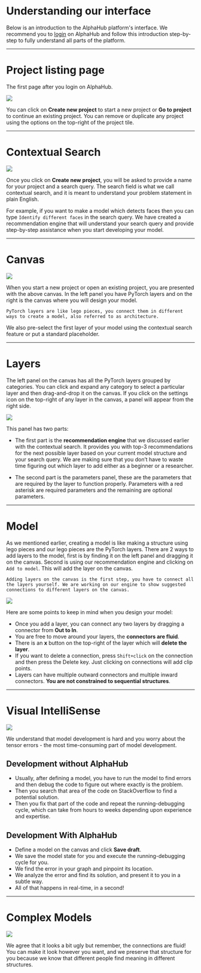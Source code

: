 # Understanding our interface

Below is an introduction to the AlphaHub platform's interface. We recommend you to [login](https://www.alphahub.dev/login) on AlphaHub and follow this introduction step-by-step to fully understand all parts of the platform.

---

# Project listing page
The first page after you login on AlphaHub.

![](assets/images/interface/landing.png)

You can click on **Create new project** to start a new project or **Go to project** to continue an existing project. You can remove or duplicate any project using the options on the top-right of the project tile.

---

# Contextual Search

![](assets/images/interface/create.png)

Once you click on **Create new project**, you will be asked to provide a name for your project and a search query. The search field is what we call contextual search, and it is meant to understand your problem statement in plain English.

For example, if you want to make a model which detects faces then you can type `Identify different faces` in the search query. We have created a recommendation engine that will understand your search query and provide step-by-step assistance when you start developing your model.

---

# Canvas

![](assets/images/interface/canvas.png)

When you start a new project or open an existing project, you are presented with the above canvas. In the left panel you have PyTorch layers and on the right is the canvas where you will design your model.

`PyTorch layers are like lego pieces, you connect them in different ways to create a model, also referred to as architecture.`

We also pre-select the first layer of your model using the contextual search feature or put a standard placeholder.

---

# Layers

The left panel on the canvas has all the PyTorch layers grouped by categories. You can click and expand any category to select a particular layer and then drag-and-drop it on the canvas. If you click on the settings icon on the top-right of any layer in the canvas, a panel will appear from the right side.

![](assets/images/interface/layer.png)

This panel has two parts:

  *  The first part is the **recommendation engine** that we discussed earlier with the contextual search. It provides you with top-3 recommendations for the next possible layer based on your current model structure and your search query. We are making sure that you don’t have to waste time figuring out which layer to add either as a beginner or a researcher.

  * The second part is the parameters panel, these are the parameters that are required by the layer to function properly. Parameters with a red asterisk are required parameters and the remaining are optional parameters.

---

# Model

As we mentioned earlier, creating a model is like making a structure using lego pieces and our lego pieces are the PyTorch layers. There are 2 ways to add layers to the model, first is by finding it on the left panel and dragging it on the canvas. Second is using our recommendation engine and clicking on `Add to model`. This will add the layer on the canvas.

`Adding layers on the canvas is the first step, you have to connect all the layers yourself. We are working on our engine to show suggested connections to different layers on the canvas.`

![](assets/images/interface/model.png)

Here are some points to keep in mind when you design your model:

* Once you add a layer, you can connect any two layers by dragging a connector from **Out to In**. 
* You are free to move around your layers, the **connectors are fluid**. 
* There is an **x** button on the top-right of the layer which will **delete the layer**.
* If you want to delete a connection, press `Shift+click` on the connection and then press the Delete key. Just clicking on connections will add clip points.
* Layers can have multiple outward connectors and multiple inward connectors. **You are not constrained to sequential structures**.

---

# Visual IntelliSense

![](assets/images/interface/intellisense.png)

We understand that model development is hard and you worry about the tensor errors - the most time-consuming part of model development.

## Development without AlphaHub

* Usually, after defining a model, you have to run the model to find errors and then debug the code to figure out where exactly is the problem.
* Then you search that area of the code on StackOverflow to find a potential solution.
* Then you fix that part of the code and repeat the running-debugging cycle, which can take from hours to weeks depending upon experience and expertise.

## Development With AlphaHub

* Define a model on the canvas and click **Save draft**.
* We save the model state for you and execute the running-debugging cycle for you.
* We find the error in your graph and pinpoint its location.
* We analyze the error and find its solution, and present it to you in a subtle way.
* All of that happens in real-time, in a second!

---

# Complex Models

![](assets/images/interface/model.png)

We agree that it looks a bit ugly but remember, the connections are fluid! You can make it look however you want, and we preserve that structure for you because we know that different people find meaning in different structures.

